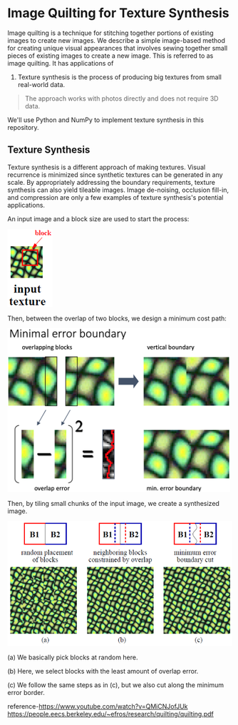 # Image Quilting for Texture Synthesis 

Image quilting is a technique for stitching together portions of existing images to create new images.
We describe a simple image-based method for creating unique visual appearances that involves sewing together small pieces of existing images to create a new image. This is referred to as image quilting.
It has applications of 

1) Texture synthesis is the process of producing big textures from small real-world data.

>The approach works with photos directly and does not require 3D data.

We'll use Python and NumPy to implement texture synthesis in this repository.

## Texture Synthesis
Texture synthesis is a different approach of making textures. Visual recurrence is minimized since synthetic textures can be generated in any scale. By appropriately addressing the boundary requirements, texture synthesis can also yield tileable images. Image de-noising, occlusion fill-in, and compression are only a few examples of texture synthesis's potential applications.

An input image and a block size are used to start the process:

![input block](input.png)

Then, between the overlap of two blocks, we design a minimum cost path:

<img src="slide.png" width=500 />

Then, by tiling small chunks of the input image, we create a synthesized image.

![build](build.png)

(a) We basically pick blocks at random here.

(b) Here, we select blocks with the least amount of overlap error.

(c) We follow the same steps as in (c), but we also cut along the minimum error border.

reference-https://www.youtube.com/watch?v=QMiCNJofJUk
          https://people.eecs.berkeley.edu/~efros/research/quilting/quilting.pdf
